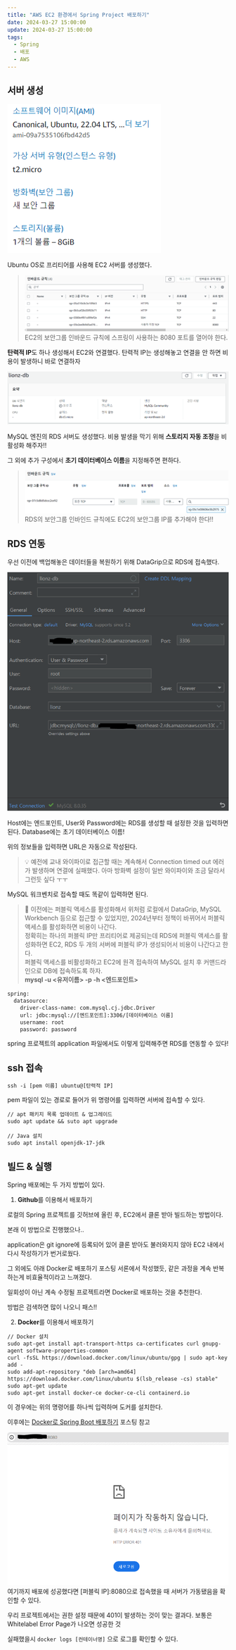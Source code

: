 ```yaml
---
title: "AWS EC2 환경에서 Spring Project 배포하기"
date: 2024-03-27 15:00:00
update: 2024-03-27 15:00:00
tags:
  - Spring
  - 배포
  - AWS
---
```


## 서버 생성

![](캡처.PNG)

Ubuntu OS로 프리티어를 사용해 EC2 서버를 생성했다.

>![](image-1.png) EC2의 보안그룹 인바운드 규칙에 스프링이 사용하는 8080 포트를 열어야 한다.

**탄력적 IP**도 하나 생성해서 EC2와 연결했다. 탄력적 IP는 생성해놓고 연결을 안 하면 비용이 발생하니 바로 연결하자

![](image.png)

MySQL 엔진의 RDS 서버도 생성했다. 비용 발생을 막기 위해 **스토리지 자동 조정**을 비활성화 해주자!!

그 외에 추가 구성에서 **초기 데이터베이스 이름**을 지정해주면 편하다.

>![](image-2.png) RDS의 보안그룹 인바인드 규칙에도 EC2의 보안그룹 IP를 추가해야 한다!!

## RDS 연동

우선 이전에 백업해놓은 데이터들을 복원하기 위해 DataGrip으로 RDS에 접속했다.

![](캡처-1.PNG)

Host에는 엔드포인트, User와 Password에는 RDS를 생성할 때 설정한 것을 입력하면 된다. Database에는 초기 데이터베이스 이름!

위의 정보들을 입력하면 URL은 자동으로 작성된다.

> 💡 예전에 교내 와이파이로 접근할 때는 계속해서 Connection timed out 에러가 발생하며 연결에 실패했다. 아마 방화벽 설정이 일반 와이파이와 조금 달라서 그런듯 싶다 ㅜㅜ 

MySQL 워크벤치로 접속할 때도 똑같이 입력하면 된다.

> 🚨 이전에는 퍼블릭 액세스를 활성화해서 위처럼 로컬에서 DataGrip, MySQL Workbench 등으로 접근할 수 있었지만, 2024년부터 정책이 바뀌어서 퍼블릭 액세스를 활성화하면 비용이 나간다.
<br> 정확히는 하나의 퍼블릭 IP만 프리티어로 제공되는데 RDS에 퍼블릭 액세스를 활성화하면 EC2, RDS 두 개의 서버에 퍼블릭 IP가 생성되어서 비용이 나간다고 한다.
<br> 퍼블릭 액세스를 비활성화하고 EC2에 원격 접속하여 MySQL 설치 후 커맨드라인으로 DB에 접속하도록 하자.
<br> **mysql -u \<유저이름> -p -h \<엔드포인트>**

```
spring:
  datasource:
    driver-class-name: com.mysql.cj.jdbc.Driver
    url: jdbc:mysql://[엔드포인트]:3306/[데이터베이스 이름]
    username: root
    password: password
```

spring 프로젝트의 application 파일에서도 이렇게 입력해주면 RDS를 연동할 수 있다!

## ssh 접속

```
ssh -i [pem 이름] ubuntu@[탄력적 IP] 
```

pem 파일이 있는 경로로 들어가 위 명령어를 입력하면 서버에 접속할 수 있다.

```
// apt 패키지 목록 업데이트 & 업그레이드
sudo apt update && suto apt upgrade

// Java 설치
sudo apt install openjdk-17-jdk
```

## 빌드 & 실행

Spring 배포에는 두 가지 방법이 있다.

1. **Github**를 이용해서 배포하기

로컬의 Spring 프로젝트를 깃허브에 올린 후, EC2에서 클론 받아 빌드하는 방법이다.

본래 이 방법으로 진행했으나..

application은 git ignore에 등록되어 있어 클론 받아도 불러와지지 않아 EC2 내에서 다시 작성하기가 번거로웠다.

그 외에도 아래 Docker로 배포하기 포스팅 서론에서 작성했듯, 같은 과정을 계속 반복하는게 비효율적이라고 느껴졌다.

일회성이 아닌 계속 수정될 프로젝트라면 Docker로 배포하는 것을 추천한다.

방법은 검색하면 많이 나오니 패스!!

2. **Docker**를 이용해서 배포하기

```
// Docker 설치
sudo apt-get install apt-transport-https ca-certificates curl gnupg-agent software-properties-common
curl -fsSL https://download.docker.com/linux/ubuntu/gpg | sudo apt-key add -
sudo add-apt-repository "deb [arch=amd64] https://download.docker.com/linux/ubuntu $(lsb_release -cs) stable"
sudo apt-get update
sudo apt-get install docker-ce docker-ce-cli containerd.io
```

이 경우에는 위의 명령어를 하나씩 입력하며 도커를 설치한다.

이후에는 [Docker로 Spring Boot 배포하기](https://yelog.site/jar/) 포스팅 참고

![](image-3.png)
여기까지 배포에 성공했다면 [퍼블릭 IP]:8080으로 접속했을 때 서버가 가동됐음을 확인할 수 있다.

우리 프로젝트에서는 권한 설정 때문에 401이 발생하는 것이 맞는 결과다. 보통은 Whitelabel Error Page가 나오면 성공한 것

실패했을시 ```docker logs [컨테이너명]``` 으로 로그를 확인할 수 있다.







